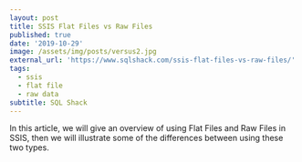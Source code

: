 ```yaml
---
layout: post
title: SSIS Flat Files vs Raw Files
published: true
date: '2019-10-29'
image: /assets/img/posts/versus2.jpg
external_url: 'https://www.sqlshack.com/ssis-flat-files-vs-raw-files/'
tags:
  - ssis
  - flat file
  - raw data
subtitle: SQL Shack
---
```

In this article, we will give an overview of using Flat Files and Raw Files in SSIS, then we will illustrate some of the differences between using these two types.
